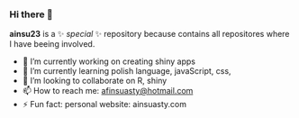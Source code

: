 ### Hi there 👋

**ainsu23** is a ✨ _special_ ✨ repository because contains all repositores where I have beeing involved.

- 🔭 I’m currently working on creating shiny apps
- 🌱 I’m currently learning polish language, javaScript, css, 
- 👯 I’m looking to collaborate on R, shiny
- 📫 How to reach me: afinsuasty@hotmail.com
- ⚡ Fun fact: personal website: ainsuasty.com
